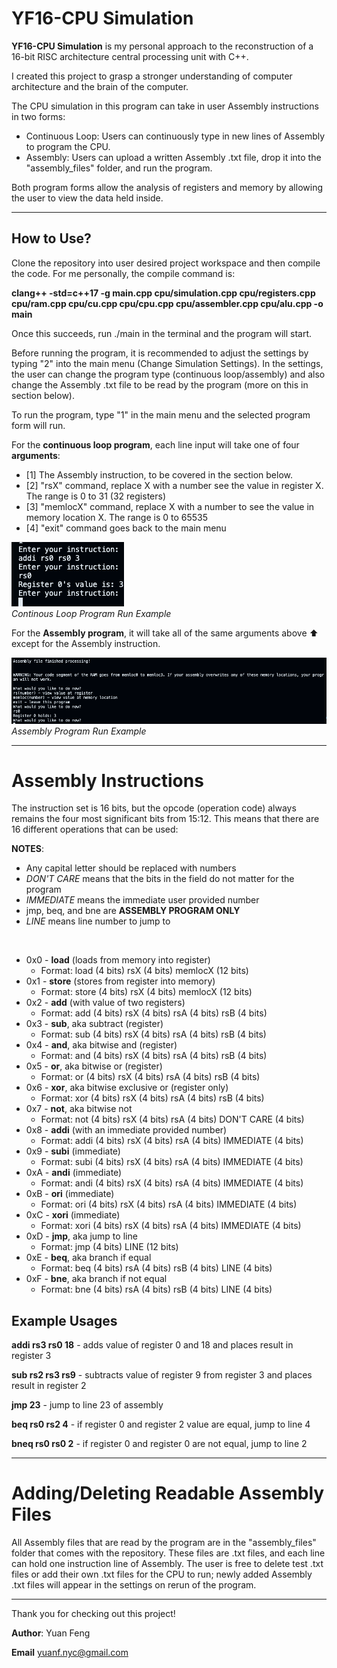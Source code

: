 # YF16-CPU Simulation 
**YF16-CPU Simulation** is my personal approach to the reconstruction of a 16-bit RISC architecture central processing unit with C++.

I created this project to grasp a stronger understanding of computer architecture and the brain of the computer. 

The CPU simulation in this program can take in user Assembly instructions in two forms:

* Continuous Loop: Users can continuously type in new lines of Assembly to program the CPU.
* Assembly: Users can upload a written Assembly .txt file, drop it into the "assembly_files" folder, and run the program.

Both program forms allow the analysis of registers and memory by allowing the user to view the data held inside.

--- 
## **How to Use?**
Clone the repository into user desired project workspace and then compile the code. 
For me personally, the compile command is: 

**clang++ -std=c++17 -g main.cpp cpu/simulation.cpp cpu/registers.cpp cpu/ram.cpp cpu/cu.cpp cpu/cpu.cpp cpu/assembler.cpp cpu/alu.cpp -o main**

Once this succeeds, run ./main in the terminal and the program will start.

Before running the program, it is recommended to adjust the settings by typing "2" into the main menu (Change Simulation Settings).
In the settings, the user can change the program type (continuous loop/assembly) and also change the Assembly .txt file to be read by the program (more on this in section below).

To run the program, type "1" in the main menu and the selected program form will run.

For the **continuous loop program**, each line input will take one of four **arguments**:
* [1] The Assembly instruction, to be covered in the section below.
* [2] "rsX" command, replace X with a number see the value in register X. The range is 0 to 31 (32 registers)
* [3] "memlocX" command, replace X with a number to see the value in memory location X. The range is 0 to 65535
* [4] "exit" command goes back to the main menu

![Continuous Loop Example](readme_img/contloopexample.png)<br>
_Continous Loop Program Run Example_
  
For the **Assembly program**, it will take all of the same arguments above ⬆️ except for the Assembly instruction. 

![Assembly Example](readme_img/assemblyexample.png)<br>
_Assembly Program Run Example_

---

# **Assembly Instructions**

The instruction set is 16 bits, but the opcode (operation code) always remains the four most significant bits from 15:12. 
This means that there are 16 different operations that can be used:

**NOTES**: 
* Any capital letter should be replaced with numbers
* _DON'T CARE_ means that the bits in the field do not matter for the program
* _IMMEDIATE_ means the immediate user provided number
* jmp, beq, and bne are **ASSEMBLY PROGRAM ONLY**
* _LINE_ means line number to jump to
<br>

* 0x0 - **load** (loads from memory into register)
  * Format: load (4 bits) rsX (4 bits) memlocX (12 bits)
* 0x1 - **store** (stores from register into memory)
  * Format: store (4 bits) rsX (4 bits) memlocX (12 bits) 
* 0x2 - **add** (with value of two registers)
  * Format: add (4 bits) rsX (4 bits) rsA (4 bits) rsB (4 bits)
* 0x3 - **sub**, aka subtract (register)
  * Format: sub (4 bits) rsX (4 bits) rsA (4 bits) rsB (4 bits)
* 0x4 - **and**, aka bitwise and (register)
  * Format: and (4 bits) rsX (4 bits) rsA (4 bits) rsB (4 bits)
* 0x5 - **or**, aka bitwise or (register)
  * Format: or (4 bits) rsX (4 bits) rsA (4 bits) rsB (4 bits)
* 0x6 - **xor**, aka bitwise exclusive or (register only)
  * Format: xor (4 bits) rsX (4 bits) rsA (4 bits) rsB (4 bits) 
* 0x7 - **not**, aka bitwise not
  * Format: not (4 bits) rsX (4 bits) rsA (4 bits) DON'T CARE (4 bits)
* 0x8 - **addi** (with an immediate provided number)
  * Format: addi (4 bits) rsX (4 bits) rsA (4 bits) IMMEDIATE (4 bits)
* 0x9 - **subi** (immediate)
  * Format: subi (4 bits) rsX (4 bits) rsA (4 bits) IMMEDIATE (4 bits)
* 0xA - **andi** (immediate)
  * Format: andi (4 bits) rsX (4 bits) rsA (4 bits) IMMEDIATE (4 bits)
* 0xB - **ori** (immediate)
  * Format: ori (4 bits) rsX (4 bits) rsA (4 bits) IMMEDIATE (4 bits)
* 0xC - **xori** (immediate)
  * Format: xori (4 bits) rsX (4 bits) rsA (4 bits) IMMEDIATE (4 bits)
* 0xD - **jmp**, aka jump to line
  * Format: jmp (4 bits) LINE (12 bits)
* 0xE - **beq**, aka branch if equal
  * Format: beq (4 bits) rsA (4 bits) rsB (4 bits) LINE (4 bits)
* 0xF - **bne**, aka branch if not equal
  * Format: bne (4 bits) rsA (4 bits) rsB (4 bits) LINE (4 bits)

## **Example Usages**

**addi rs3 rs0 18** - adds value of register 0 and 18 and places result in register 3

**sub rs2 rs3 rs9** - subtracts value of register 9 from register 3 and places result in register 2

**jmp 23** - jump to line 23 of assembly

**beq rs0 rs2 4** - if register 0 and register 2 value are equal, jump to line 4

**bneq rs0 rs0 2** - if register 0 and register 0 are not equal, jump to line 2

---

# **Adding/Deleting Readable Assembly Files**

All Assembly files that are read by the program are in the "assembly_files" folder that comes with the repository.
These files are .txt files, and each line can hold one instruction line of Assembly.
The user is free to delete test .txt files or add their own .txt files for the CPU to run; newly added Assembly .txt files will appear in the settings on rerun of the program.

---

Thank you for checking out this project!

**Author**: Yuan Feng

**Email** yuanf.nyc@gmail.com
